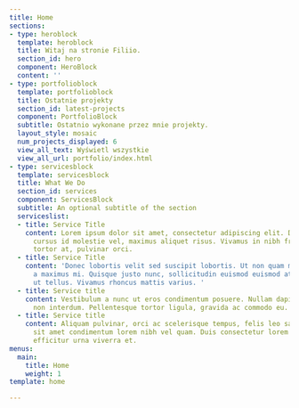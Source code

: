 ```yaml
---
title: Home
sections:
- type: heroblock
  template: heroblock
  title: Witaj na stronie Filiio.
  section_id: hero
  component: HeroBlock
  content: ''
- type: portfolioblock
  template: portfolioblock
  title: Ostatnie projekty
  section_id: latest-projects
  component: PortfolioBlock
  subtitle: Ostatnio wykonane przez mnie projekty.
  layout_style: mosaic
  num_projects_displayed: 6
  view_all_text: Wyświetl wszystkie
  view_all_url: portfolio/index.html
- type: servicesblock
  template: servicesblock
  title: What We Do
  section_id: services
  component: ServicesBlock
  subtitle: An optional subtitle of the section
  serviceslist:
  - title: Service Title
    content: Lorem ipsum dolor sit amet, consectetur adipiscing elit. Donec nisl ligula,
      cursus id molestie vel, maximus aliquet risus. Vivamus in nibh fringilla, fringilla
      tortor at, pulvinar orci.
  - title: Service Title
    content: 'Donec lobortis velit sed suscipit lobortis. Ut non quam metus. Nullam
      a maximus mi. Quisque justo nunc, sollicitudin euismod euismod at, tincidunt
      ut tellus. Vivamus rhoncus mattis varius. '
  - title: Service title
    content: Vestibulum a nunc ut eros condimentum posuere. Nullam dapibus quis nunc
      non interdum. Pellentesque tortor ligula, gravida ac commodo eu.
  - title: Service title
    content: Aliquam pulvinar, orci ac scelerisque tempus, felis leo sagittis justo,
      sit amet condimentum lorem nibh vel quam. Duis consectetur lorem ipsum, non
      efficitur urna viverra et.
menus:
  main:
    title: Home
    weight: 1
template: home

---
```

